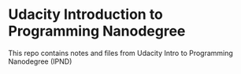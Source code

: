 # Udacity Introduction to Programming Nanodegree
This repo contains notes and files from Udacity Intro to Programming Nanodegree (IPND)
